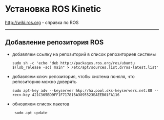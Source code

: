 # **Установка ROS Kinetic**

http://wiki.ros.org - справка по ROS

---------------------------------
## **Добавление репозитория ROS**

- добавляем ссылку на репозиторий в список репозиториев системы

      sudo sh -c 'echo "deb http://packages.ros.org/ros/ubuntu $(lsb_release -sc) main" > /etc/apt/sources.list.d/ros-latest.list'

- добавляем ключ репозитория, чтобы система поняля, что репозиторию можно доверять

      sudo apt-key adv --keyserver hkp://ha.pool.sks-keyservers.net:80 --recv-key 421C365BD9FF1F717815A3895523BAEEB01FA116

- обновляем список пакетов

       sudo apt update

